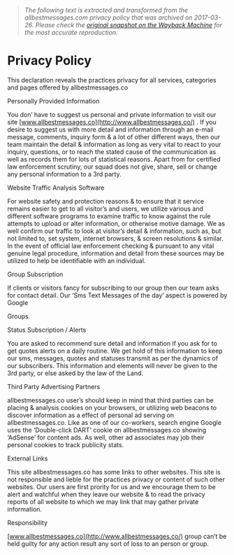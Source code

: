 > *The following text is extracted and transformed from the allbestmessages.com privacy policy that was archived on 2017-03-26. Please check the [original snapshot on the Wayback Machine](https://web.archive.org/web/20170326041016id_/http%3A//www.allbestmessages.co/privacy-policy.php) for the most accurate reproduction.*

# Privacy Policy

This declaration reveals the practices privacy for all services, categories and pages offered by allbestmessages.co  


Personally Provided Information  


You don’ have to suggest us personal and private information to visit our site [www.allbestmessages.co](http://www.allbestmessages.co/) . If you desire to suggest us with more detail and information through an e-mail message, comments, inquiry form & a lot of other different ways, then our team maintain the detail & information as long as very vital to react to your inquiry, questions, or to reach the stated cause of the communication as well as records them for lots of statistical reasons. Apart from for certified law enforcement scrutiny, our squad does not give, share, sell or change any personal information to a 3rd party.  


Website Traffic Analysis Software  


For website safety and protection reasons & to ensure that it service remains easier to get to all visitor’s and users, we utilize various and different software programs to examine traffic to know against the rule attempts to upload or alter information, or otherwise motive damage. We as well confirm our traffic to look at visitor’s detail & information, such as, but not limited to, set system, internet browsers, & screen resolutions & similar. In the event of official law enforcement checking & pursuant to any vital genuine legal procedure, information and detail from these sources may be utilized to help be identifiable with an individual.  


Group Subscription  


If clients or visitors fancy for subscribing to our group then our team asks for contact detail. Our ‘Sms Text Messages of the day’ aspect is powered by Google 

Groups.  


Status Subscription / Alerts  


You are asked to recommend sure detail and information if you ask for to get quotes alerts on a daily routine. We get hold of this information to keep our sms, messages, quotes and statuses transmit as per the dynamics of our subscribers. This information and elements will never be given to the 3rd party, or else asked by the law of the Land.  


Third Party Advertising Partners  


allbestmessages.co user’s should keep in mind that third parties can be placing & analysis cookies on your browsers, or utilizing web beacons to discover information as a effect of personal ad serving on allbestmessages.co. Like as one of our co-workers, search engine Google uses the ‘Double-click DART’ cookie on allbestmessages.co showing ‘AdSense’ for content ads. As well, other ad associates may job their personal cookies to track publicity stats.  


External Links  


This site allbestmessages.co has some links to other websites. This site is not responsible and lieble for the practices privacy or content of such other websites. Our users are first prority for us and we encourage them to be alert and watchful when they leave our website & to read the privacy reports of all website to which we may link that may gather private information.  


Responsibility  


[www.allbestmessages.co](http://www.allbestmessages.co/) group can’t be held guilty for any action result any sort of loss to an person or group.  

